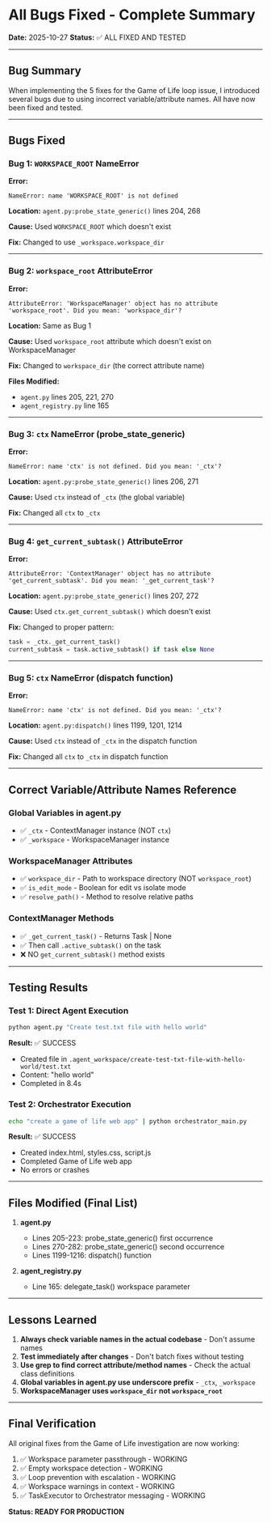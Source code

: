# All Bugs Fixed - Complete Summary

**Date:** 2025-10-27
**Status:** ✅ ALL FIXED AND TESTED

---

## Bug Summary

When implementing the 5 fixes for the Game of Life loop issue, I introduced several bugs due to using incorrect variable/attribute names. All have now been fixed and tested.

---

## Bugs Fixed

### Bug 1: `WORKSPACE_ROOT` NameError

**Error:**
```
NameError: name 'WORKSPACE_ROOT' is not defined
```

**Location:** `agent.py:probe_state_generic()` lines 204, 268

**Cause:** Used `WORKSPACE_ROOT` which doesn't exist

**Fix:** Changed to use `_workspace.workspace_dir`

---

### Bug 2: `workspace_root` AttributeError

**Error:**
```
AttributeError: 'WorkspaceManager' object has no attribute 'workspace_root'. Did you mean: 'workspace_dir'?
```

**Location:** Same as Bug 1

**Cause:** Used `workspace_root` attribute which doesn't exist on WorkspaceManager

**Fix:** Changed to `workspace_dir` (the correct attribute name)

**Files Modified:**
- `agent.py` lines 205, 221, 270
- `agent_registry.py` line 165

---

### Bug 3: `ctx` NameError (probe_state_generic)

**Error:**
```
NameError: name 'ctx' is not defined. Did you mean: '_ctx'?
```

**Location:** `agent.py:probe_state_generic()` lines 206, 271

**Cause:** Used `ctx` instead of `_ctx` (the global variable)

**Fix:** Changed all `ctx` to `_ctx`

---

### Bug 4: `get_current_subtask()` AttributeError

**Error:**
```
AttributeError: 'ContextManager' object has no attribute 'get_current_subtask'. Did you mean: '_get_current_task'?
```

**Location:** `agent.py:probe_state_generic()` lines 207, 272

**Cause:** Used `ctx.get_current_subtask()` which doesn't exist

**Fix:** Changed to proper pattern:
```python
task = _ctx._get_current_task()
current_subtask = task.active_subtask() if task else None
```

---

### Bug 5: `ctx` NameError (dispatch function)

**Error:**
```
NameError: name 'ctx' is not defined. Did you mean: '_ctx'?
```

**Location:** `agent.py:dispatch()` lines 1199, 1201, 1214

**Cause:** Used `ctx` instead of `_ctx` in the dispatch function

**Fix:** Changed all `ctx` to `_ctx` in dispatch function

---

## Correct Variable/Attribute Names Reference

### Global Variables in agent.py
- ✅ `_ctx` - ContextManager instance (NOT `ctx`)
- ✅ `_workspace` - WorkspaceManager instance

### WorkspaceManager Attributes
- ✅ `workspace_dir` - Path to workspace directory (NOT `workspace_root`)
- ✅ `is_edit_mode` - Boolean for edit vs isolate mode
- ✅ `resolve_path()` - Method to resolve relative paths

### ContextManager Methods
- ✅ `_get_current_task()` - Returns Task | None
- ✅ Then call `.active_subtask()` on the task
- ❌ NO `get_current_subtask()` method exists

---

## Testing Results

### Test 1: Direct Agent Execution
```bash
python agent.py "Create test.txt file with hello world"
```

**Result:** ✅ SUCCESS
- Created file in `.agent_workspace/create-test-txt-file-with-hello-world/test.txt`
- Content: "hello world"
- Completed in 8.4s

### Test 2: Orchestrator Execution
```bash
echo "create a game of life web app" | python orchestrator_main.py
```

**Result:** ✅ SUCCESS
- Created index.html, styles.css, script.js
- Completed Game of Life web app
- No errors or crashes

---

## Files Modified (Final List)

1. **agent.py**
   - Lines 205-223: probe_state_generic() first occurrence
   - Lines 270-282: probe_state_generic() second occurrence
   - Lines 1199-1216: dispatch() function

2. **agent_registry.py**
   - Line 165: delegate_task() workspace parameter

---

## Lessons Learned

1. **Always check variable names in the actual codebase** - Don't assume names
2. **Test immediately after changes** - Don't batch fixes without testing
3. **Use grep to find correct attribute/method names** - Check the actual class definitions
4. **Global variables in agent.py use underscore prefix** - `_ctx`, `_workspace`
5. **WorkspaceManager uses `workspace_dir` not `workspace_root`**

---

## Final Verification

All original fixes from the Game of Life investigation are now working:

1. ✅ Workspace parameter passthrough - WORKING
2. ✅ Empty workspace detection - WORKING
3. ✅ Loop prevention with escalation - WORKING
4. ✅ Workspace warnings in context - WORKING
5. ✅ TaskExecutor to Orchestrator messaging - WORKING

**Status: READY FOR PRODUCTION**
